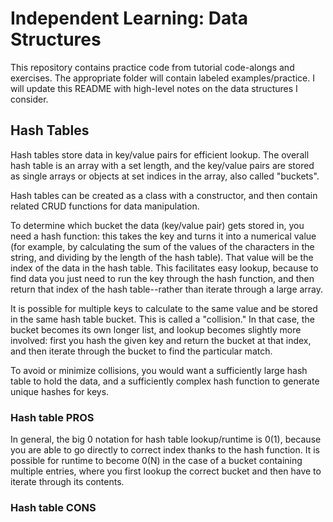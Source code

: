 # Independent Learning: Data Structures

This repository contains practice code from tutorial code-alongs and exercises. The appropriate folder will contain labeled examples/practice. I will update this README with high-level notes on the data structures I consider.

## Hash Tables
Hash tables store data in key/value pairs for efficient lookup. The overall hash table is an array with a set length, and the key/value pairs are stored as single arrays or objects at set indices in the array, also called "buckets".

Hash tables can be created as a class with a constructor, and then contain related CRUD functions for data manipulation.

To determine which bucket the data (key/value pair) gets stored in, you need a hash function: this takes the key and turns it into a numerical value (for example, by calculating the sum of the values of the characters in the string, and dividing by the length of the hash table). That value will be the index of the data in the hash table. This facilitates easy lookup, because to find data you just need to run the key through the hash function, and then return that index of the hash table--rather than iterate through a large array.

It is possible for multiple keys to calculate to the same value and be stored in the same hash table bucket. This is called a "collision." In that case, the bucket becomes its own longer list, and lookup becomes slightly more involved: first you hash the given key and return the bucket at that index, and then iterate through the bucket to find the particular match.

To avoid or minimize collisions, you would want a sufficiently large hash table to hold the data, and a sufficiently complex hash function to generate unique hashes for keys.

### Hash table PROS
In general, the big 0 notation for hash table lookup/runtime is 0(1), because you are able to go directly to correct index thanks to the hash function. It is possible for runtime to become 0(N) in the case of a bucket containing multiple entries, where you first lookup the correct bucket and then have to iterate through its contents.

### Hash table CONS

